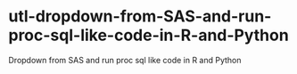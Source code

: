 # utl-dropdown-from-SAS-and-run-proc-sql-like-code-in-R-and-Python
Dropdown from SAS and run proc sql like code in R and Python
